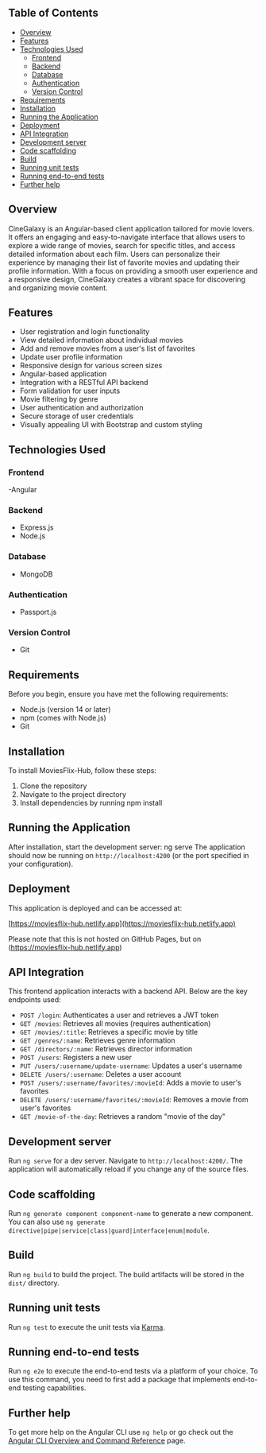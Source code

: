 ## Table of Contents

- [Overview](#overview)
- [Features](#features)
- [Technologies Used](#technologies-used)
  - [Frontend](#frontend)
  - [Backend](#backend)
  - [Database](#database)
  - [Authentication](#authentication)
  - [Version Control](#version-control)
- [Requirements](#requirements)
- [Installation](#installation)
- [Running the Application](#running-the-application)
- [Deployment](#deployment)
- [API Integration](#api-integration)
- [Development server](#development-server)
- [Code scaffolding](#code-scaffolding)
- [Build](#build)
- [Running unit tests](#running-unit-tests)
- [Running end-to-end tests](#running-end-to-end-tests)
- [Further help](#further-help)

## Overview
CineGalaxy is an Angular-based client application tailored for movie lovers. It offers an engaging and easy-to-navigate interface that allows users to explore a wide range of movies, search for specific titles, and access detailed information about each film. Users can personalize their experience by managing their list of favorite movies and updating their profile information. With a focus on providing a smooth user experience and a responsive design, CineGalaxy creates a vibrant space for discovering and organizing movie content.

## Features

- User registration and login functionality
- View detailed information about individual movies
- Add and remove movies from a user's list of favorites
- Update user profile information
- Responsive design for various screen sizes
- Angular-based application
- Integration with a RESTful API backend
- Form validation for user inputs
- Movie filtering by genre
- User authentication and authorization
- Secure storage of user credentials
- Visually appealing UI with Bootstrap and custom styling

## Technologies Used

### Frontend
-Angular

### Backend
- Express.js
- Node.js

### Database
- MongoDB

### Authentication
- Passport.js

### Version Control
- Git

## Requirements

Before you begin, ensure you have met the following requirements:
* Node.js (version 14 or later)
* npm (comes with Node.js)
* Git

## Installation

To install MoviesFlix-Hub, follow these steps:

1. Clone the repository
2. Navigate to the project directory
3. Install dependencies by running npm install

## Running the Application

After installation, start the development server: ng serve
The application should now be running on `http://localhost:4200` (or the port specified in your configuration).


## Deployment

This application is deployed and can be accessed at:

[https://moviesflix-hub.netlify.app](https://moviesflix-hub.netlify.app)

Please note that this is not hosted on GitHub Pages, but on (https://moviesflix-hub.netlify.app)

## API Integration

This frontend application interacts with a backend API. Below are the key endpoints used:

- `POST /login`: Authenticates a user and retrieves a JWT token
- `GET /movies`: Retrieves all movies (requires authentication)
- `GET /movies/:title`: Retrieves a specific movie by title
- `GET /genres/:name`: Retrieves genre information
- `GET /directors/:name`: Retrieves director information
- `POST /users`: Registers a new user
- `PUT /users/:username/update-username`: Updates a user's username
- `DELETE /users/:username`: Deletes a user account
- `POST /users/:username/favorites/:movieId`: Adds a movie to user's favorites
- `DELETE /users/:username/favorites/:movieId`: Removes a movie from user's favorites
- `GET /movie-of-the-day`: Retrieves a random "movie of the day"

## Development server

Run `ng serve` for a dev server. Navigate to `http://localhost:4200/`. The application will automatically reload if you change any of the source files.

## Code scaffolding

Run `ng generate component component-name` to generate a new component. You can also use `ng generate directive|pipe|service|class|guard|interface|enum|module`.

## Build

Run `ng build` to build the project. The build artifacts will be stored in the `dist/` directory.

## Running unit tests

Run `ng test` to execute the unit tests via [Karma](https://karma-runner.github.io).

## Running end-to-end tests

Run `ng e2e` to execute the end-to-end tests via a platform of your choice. To use this command, you need to first add a package that implements end-to-end testing capabilities.

## Further help

To get more help on the Angular CLI use `ng help` or go check out the [Angular CLI Overview and Command Reference](https://angular.dev/tools/cli) page.
